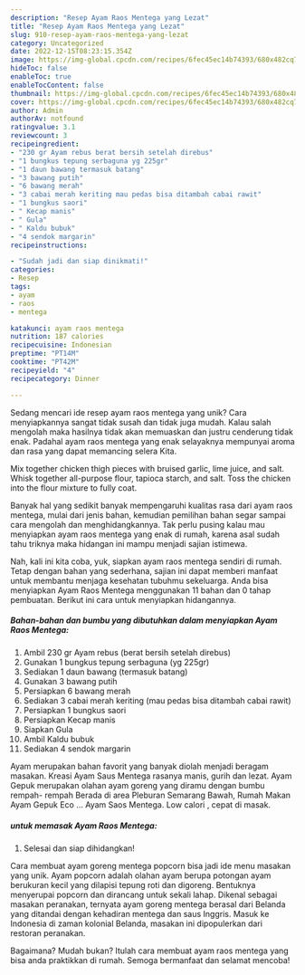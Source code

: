 ```yaml
---
description: "Resep Ayam Raos Mentega yang Lezat"
title: "Resep Ayam Raos Mentega yang Lezat"
slug: 910-resep-ayam-raos-mentega-yang-lezat
category: Uncategorized
date: 2022-12-15T08:23:15.354Z
image: https://img-global.cpcdn.com/recipes/6fec45ec14b74393/680x482cq70/ayam-raos-mentega-foto-resep-utama.jpg
hideToc: false
enableToc: true
enableTocContent: false
thumbnail: https://img-global.cpcdn.com/recipes/6fec45ec14b74393/680x482cq70/ayam-raos-mentega-foto-resep-utama.jpg
cover: https://img-global.cpcdn.com/recipes/6fec45ec14b74393/680x482cq70/ayam-raos-mentega-foto-resep-utama.jpg
author: Admin
authorAv: notfound
ratingvalue: 3.1
reviewcount: 3
recipeingredient:
- "230 gr Ayam rebus berat bersih setelah direbus"
- "1 bungkus tepung serbaguna yg 225gr"
- "1 daun bawang termasuk batang"
- "3 bawang putih"
- "6 bawang merah"
- "3 cabai merah keriting mau pedas bisa ditambah cabai rawit"
- "1 bungkus saori"
- " Kecap manis"
- " Gula"
- " Kaldu bubuk"
- "4 sendok margarin"
recipeinstructions:

- "Sudah jadi dan siap dinikmati!"
categories:
- Resep
tags:
- ayam
- raos
- mentega

katakunci: ayam raos mentega 
nutrition: 187 calories
recipecuisine: Indonesian
preptime: "PT14M"
cooktime: "PT42M"
recipeyield: "4"
recipecategory: Dinner

---
```





Sedang mencari ide resep ayam raos mentega yang unik? Cara menyiapkannya sangat tidak susah dan tidak juga mudah. Kalau salah mengolah maka hasilnya tidak akan memuaskan dan justru cenderung tidak enak. Padahal ayam raos mentega yang enak selayaknya mempunyai aroma dan rasa yang dapat memancing selera Kita.





Mix together chicken thigh pieces with bruised garlic, lime juice, and salt. Whisk together all-purpose flour, tapioca starch, and salt. Toss the chicken into the flour mixture to fully coat.

Banyak hal yang sedikit banyak mempengaruhi kualitas rasa dari ayam raos mentega, mulai dari jenis bahan, kemudian pemilihan bahan segar sampai cara mengolah dan menghidangkannya. Tak perlu pusing kalau mau menyiapkan ayam raos mentega yang enak di rumah, karena asal sudah tahu triknya maka hidangan ini mampu menjadi sajian istimewa.






Nah, kali ini kita coba, yuk, siapkan ayam raos mentega sendiri di rumah. Tetap dengan bahan yang sederhana, sajian ini dapat memberi manfaat untuk membantu menjaga kesehatan tubuhmu sekeluarga. Anda bisa menyiapkan Ayam Raos Mentega menggunakan 11 bahan dan 0 tahap pembuatan. Berikut ini cara untuk menyiapkan hidangannya.

<!--inarticleads1-->

##### Bahan-bahan dan bumbu yang dibutuhkan dalam menyiapkan Ayam Raos Mentega:

1. Ambil 230 gr Ayam rebus (berat bersih setelah direbus)
1. Gunakan 1 bungkus tepung serbaguna (yg 225gr)
1. Sediakan 1 daun bawang (termasuk batang)
1. Gunakan 3 bawang putih
1. Persiapkan 6 bawang merah
1. Sediakan 3 cabai merah keriting (mau pedas bisa ditambah cabai rawit)
1. Persiapkan 1 bungkus saori
1. Persiapkan  Kecap manis
1. Siapkan  Gula
1. Ambil  Kaldu bubuk
1. Sediakan 4 sendok margarin


Ayam merupakan bahan favorit yang banyak diolah menjadi beragam masakan. Kreasi Ayam Saus Mentega rasanya manis, gurih dan lezat. Ayam Gepuk merupakan olahan ayam goreng yang diramu dengan bumbu rempah- rempah Berada di area Pleburan Semarang Bawah, Rumah Makan Ayam Gepuk Eco … Ayam Saos Mentega. Low calori , cepat di masak. 

<!--inarticleads2-->

#####  untuk memasak Ayam Raos Mentega:


1. Selesai dan siap dihidangkan!

Cara membuat ayam goreng mentega popcorn bisa jadi ide menu masakan yang unik. Ayam popcorn adalah olahan ayam berupa potongan ayam berukuran kecil yang dilapisi tepung roti dan digoreng. Bentuknya menyerupai popcorn dan dirancang untuk sekali lahap. Dikenal sebagai masakan peranakan, ternyata ayam goreng mentega berasal dari Belanda yang ditandai dengan kehadiran mentega dan saus Inggris. Masuk ke Indonesia di zaman kolonial Belanda, masakan ini dipopulerkan dari restoran peranakan. 

Bagaimana? Mudah bukan? Itulah cara membuat ayam raos mentega yang bisa anda praktikkan di rumah. Semoga bermanfaat dan selamat mencoba!
